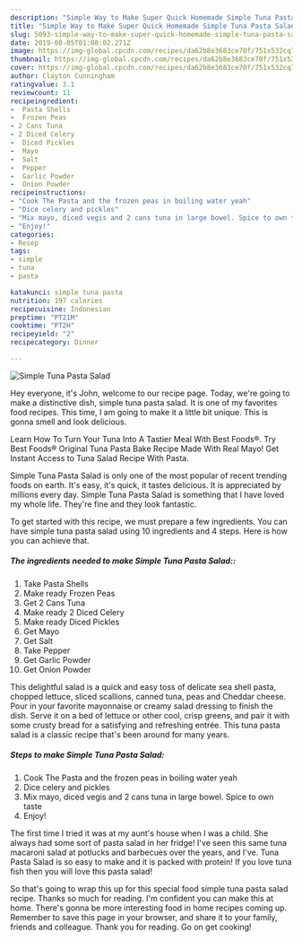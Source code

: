 ```yaml
---
description: "Simple Way to Make Super Quick Homemade Simple Tuna Pasta Salad"
title: "Simple Way to Make Super Quick Homemade Simple Tuna Pasta Salad"
slug: 5093-simple-way-to-make-super-quick-homemade-simple-tuna-pasta-salad
date: 2019-08-05T01:08:02.271Z
image: https://img-global.cpcdn.com/recipes/da62b8e3683ce70f/751x532cq70/simple-tuna-pasta-salad-recipe-main-photo.jpg
thumbnail: https://img-global.cpcdn.com/recipes/da62b8e3683ce70f/751x532cq70/simple-tuna-pasta-salad-recipe-main-photo.jpg
cover: https://img-global.cpcdn.com/recipes/da62b8e3683ce70f/751x532cq70/simple-tuna-pasta-salad-recipe-main-photo.jpg
author: Clayton Cunningham
ratingvalue: 3.1
reviewcount: 11
recipeingredient:
-  Pasta Shells
-  Frozen Peas
- 2 Cans Tuna
- 2 Diced Celery
-  Diced Pickles
-  Mayo
-  Salt
-  Pepper
-  Garlic Powder
-  Onion Powder
recipeinstructions:
- "Cook The Pasta and the frozen peas in boiling water yeah"
- "Dice celery and pickles"
- "Mix mayo, diced vegis and 2 cans tuna in large bowel. Spice to own taste"
- "Enjoy!"
categories:
- Resep
tags:
- simple
- tuna
- pasta

katakunci: simple tuna pasta
nutrition: 197 calories
recipecuisine: Indonesian
preptime: "PT21M"
cooktime: "PT2H"
recipeyield: "2"
recipecategory: Dinner

---
```



![Simple Tuna Pasta Salad](https://img-global.cpcdn.com/recipes/da62b8e3683ce70f/751x532cq70/simple-tuna-pasta-salad-recipe-main-photo.jpg)

Hey everyone, it's John, welcome to our recipe page. Today, we're going to make a distinctive dish, simple tuna pasta salad. It is one of my favorites food recipes. This time, I am going to make it a little bit unique. This is gonna smell and look delicious.

Learn How To Turn Your Tuna Into A Tastier Meal With Best Foods®. Try Best Foods® Original Tuna Pasta Bake Recipe Made With Real Mayo! Get Instant Access to Tuna Salad Recipe With Pasta.

Simple Tuna Pasta Salad is only one of the most popular of recent trending foods on earth. It's easy, it's quick, it tastes delicious. It is appreciated by millions every day. Simple Tuna Pasta Salad is something that I have loved my whole life. They're fine and they look fantastic.


To get started with this recipe, we must prepare a few ingredients. You can have simple tuna pasta salad using 10 ingredients and 4 steps. Here is how you can achieve that.

##### The ingredients needed to make Simple Tuna Pasta Salad::

1. Take  Pasta Shells
1. Make ready  Frozen Peas
1. Get 2 Cans Tuna
1. Make ready 2 Diced Celery
1. Make ready  Diced Pickles
1. Get  Mayo
1. Get  Salt
1. Take  Pepper
1. Get  Garlic Powder
1. Get  Onion Powder


This delightful salad is a quick and easy toss of delicate sea shell pasta, chopped lettuce, sliced scallions, canned tuna, peas and Cheddar cheese. Pour in your favorite mayonnaise or creamy salad dressing to finish the dish. Serve it on a bed of lettuce or other cool, crisp greens, and pair it with some crusty bread for a satisfying and refreshing entrée. This tuna pasta salad is a classic recipe that&#39;s been around for many years. 

##### Steps to make Simple Tuna Pasta Salad:

1. Cook The Pasta and the frozen peas in boiling water yeah
1. Dice celery and pickles
1. Mix mayo, diced vegis and 2 cans tuna in large bowel. Spice to own taste
1. Enjoy!


The first time I tried it was at my aunt&#39;s house when I was a child. She always had some sort of pasta salad in her fridge! I&#39;ve seen this same tuna macaroni salad at potlucks and barbecues over the years, and I&#39;ve. Tuna Pasta Salad is so easy to make and it is packed with protein! If you love tuna fish then you will love this pasta salad! 

So that's going to wrap this up for this special food simple tuna pasta salad recipe. Thanks so much for reading. I'm confident you can make this at home. There's gonna be more interesting food in home recipes coming up. Remember to save this page in your browser, and share it to your family, friends and colleague. Thank you for reading. Go on get cooking!
